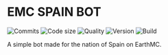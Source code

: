 EMC SPAIN BOT
======
![Commits](https://img.shields.io/github/commit-activity/m/32Vache/emc-spain-bot)
![Code size](https://img.shields.io/github/repo-size/32Vache/emc-spain-bot)
![Quality](https://img.shields.io/scrutinizer/quality/g/32Vache/emc-spain-bot)
![Version](https://img.shields.io/badge/Version-1.7.1-brightgreen)
![Build](https://img.shields.io/badge/Build-22-yellow)

A simple bot made for the nation of Spain on EarthMC.

